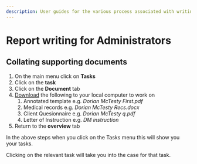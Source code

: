 ```yaml
---
description: User guides for the various process associated with writing up a draft report.
---
```


# Report writing for Administrators

## Collating supporting documents

1. On the main menu click on **Tasks** 
2. Click on the **task**
3. Click on the **Document** tab
4. [Download](../dashboard/clients/client-navigation/cases/documents-tab.md#downloading-files) the following to your local computer to work on
   1. Annotated template e.g. _Dorian McTesty First.pdf_
   2. Medical records e.g. _Dorian McTesty Recs.docx_
   3. Client Quesionnaire e.g. _Dorian McTesty q.pdf_
   4. Letter of Instruction e.g. _DM instruction_
5. Return to the **overview** tab

In the above steps when you click on the Tasks menu this will show you your tasks.

Clicking on the relevant task will take you into the case for that task.

